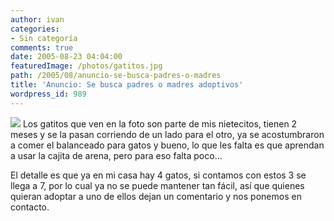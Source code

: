 ```yaml
---
author: ivan
categories:
- Sin categoría
comments: true
date: 2005-08-23 04:04:00
featuredImage: /photos/gatitos.jpg
path: /2005/08/anuncio-se-busca-padres-o-madres
title: 'Anuncio: Se busca padres o madres adoptivos'
wordpress_id: 989
---
```


[![](https://photos1.blogger.com/blogger/5311/455/320/gatitos.jpg)](https://photos1.blogger.com/blogger/5311/455/1600/gatitos.jpg)
Los gatitos que ven en la foto son parte de mis nietecitos, tienen 2 meses y se la pasan corriendo de un lado para el otro, ya se acostumbraron a comer el balanceado para gatos y bueno, lo que les falta es que aprendan a usar la cajita de arena, pero para eso falta poco...

El detalle es que ya en mi casa hay 4 gatos, si contamos con estos 3 se llega a 7, por lo cual ya no se puede mantener tan fácil, así que quienes quieran adoptar a uno de ellos dejan un comentario y nos ponemos en contacto.